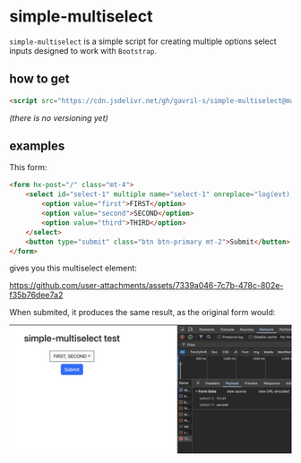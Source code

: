 # simple-multiselect

`simple-multiselect` is a simple script for creating multiple options select inputs designed to work with `Bootstrap`.

## how to get

```html
<script src="https://cdn.jsdelivr.net/gh/gavril-s/simple-multiselect@master/simple-multiselect.js"></script>
```

*(there is no versioning yet)*

## examples

This form:

```html
<form hx-post="/" class="mt-4">
    <select id="select-1" multiple name="select-1" onreplace="log(evt);">
        <option value="first">FIRST</option>
        <option value="second">SECOND</option>
        <option value="third">THIRD</option>
    </select>
    <button type="submit" class="btn btn-primary mt-2">Submit</button>
</form>
```

gives you this multiselect element:

https://github.com/user-attachments/assets/7339a046-7c7b-478c-802e-f35b76dee7a2

When submited, it produces the same result, as the original form would:

![alt text](readme-assets/submit.png)
